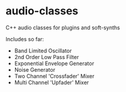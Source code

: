# audio-classes
C++ audio classes for plugins and soft-synths

Includes so far:

- Band Limited Oscillator
- 2nd Order Low Pass Filter
- Exponential Envelope Generator
- Noise Generator
- Two Channel 'Crossfader' Mixer
- Multi Channel 'Upfader' Mixer

